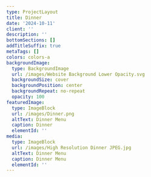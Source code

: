 ```yaml
---
type: ProjectLayout
title: Dinner
date: '2024-10-11'
client: ''
description: ''
bottomSections: []
addTitleSuffix: true
metaTags: []
colors: colors-a
backgroundImage:
  type: BackgroundImage
  url: /images/Website Background Lower Opacity.svg
  backgroundSize: cover
  backgroundPosition: center
  backgroundRepeat: no-repeat
  opacity: 100
featuredImage:
  type: ImageBlock
  url: /images/Dinner.png
  altText: Dinner Menu
  caption: Dinner
  elementId: ''
media:
  type: ImageBlock
  url: /images/High Resolution Dinner JPEG.jpg
  altText: Dinner Menu
  caption: Dinner Menu
  elementId: ''
---
```

